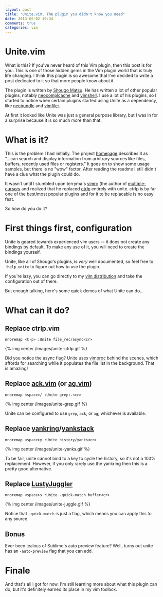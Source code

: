 ```yaml
---
layout: post
title: "Unite.vim, The plugin you didn't know you need"
date: 2013-06-02 19:34
comments: true
categories: vim
---
```


# Unite.vim

What is this?  If you've never heard of this Vim plugin, then this post is for you.  This is one of those hidden gems in the Vim plugin world that is truly life changing.  I think this plugin is so awesome that I've decided to write a post dedicated to it so that more people know about it.

The plugin is written by [Shougo Matsu][a].  He has written a lot of other popular plugins, notably [neocomplcache][b] and [vimshell][c].  I use a lot of his plugins, so I started to notice when certain plugins started using Unite as a dependency, like [neobundle][d] and [vimfiler][e].

At first it looked like Unite was just a general purpose library, but I was in for a surprise because it is so much more than that.

<!--more-->

# What is it?

This is the problem I had initially.  The project [homepage][f] describes it as "...can search and display information from arbitrary sources like files, buffers, recently used files or registers."  It goes on to show some usage samples, but there is no "wow" factor.  After reading the readme I still didn't have a clue what the plugin could do.

It wasn't until I stumbled upon terryma's [vimrc][g] (the author of [multiple-cursors][i] and realized that he replaced [ctrlp][h] entirely with unite.  ctrlp is by far one of the best/most popular plugins and for it to be replacable is no easy feat.

So how do you do it?

# First things first, configuration

Unite is geared towards experienced vim users -- it does not create any bindings by default.  To make any use of it, you will need to create the bindings yourself.

Unite, like all of Shougo's plugins, is *very* well documented, so feel free to `:help unite` to figure out how to use the plugin.

If you're lazy, you can go directly to my [vim distribution][z] and take the configuration out of there.

But enough talking, here's some quick demos of what Unite can do...

# What can it do?

## Replace ctrlp.vim

```
nnoremap <C-p> :Unite file_rec/async<cr>
```

{% img center /images/unite-ctrlp.gif %}


Did you notice the async flag?  Unite uses [vimproc][j] behind the scenes, which affords for searching while it populates the file list in the background.  That is amazing!

## Replace [ack.vim][k] (or [ag.vim][l])

```
nnoremap <space>/ :Unite grep:.<cr>
```

{% img center /images/unite-grep.gif %}

Unite can be configured to use `grep`, `ack`, or `ag`; whichever is available.

## Replace [yankring][m]/[yankstack][n]

```
nnoremap <space>y :Unite history/yanks<cr>
```

{% img center /images/unite-yanks.gif %}

To be fair, unite cannot bind to a key to cycle the history, so it's not a 100% replacement.  However, if you only rarely use the yankring then this is a pretty good alternative.

## Replace [LustyJuggler][o]

```
nnoremap <space>s :Unite -quick-match buffer<cr>
```

{% img center /images/unite-juggle.gif %}

Notice that `-quick-match` is just a flag, which means you can apply this to any source.

## Bonus

Ever been jealous of Sublime's auto preview feature?  Well, turns out unite has an `-auto-preview` flag that you can add.

# Finale

And that's all I got for now.  I'm still learning more about what this plugin can do, but it's definitely earned its place in my vim toolbox.


[a]: https://github.com/Shougo
[b]: https://github.com/Shougo/neocomplcache.vim
[c]: https://github.com/Shougo/vimshell.vim
[d]: https://github.com/Shougo/neobundle.vim
[e]: https://github.com/Shougo/vimfiler.vim
[f]: https://github.com/Shougo/unite.vim
[g]: https://github.com/terryma/dotfiles/blob/master/.vimrc
[h]: https://github.com/kien/ctrlp.vim
[i]: https://github.com/terryma/vim-multiple-cursors
[j]: https://github.com/Shougo/vimproc.vim
[k]: https://github.com/mileszs/ack.vim
[l]: https://github.com/rking/ag.vim
[m]: https://github.com/vim-scripts/YankRing.vim
[n]: https://github.com/maxbrunsfeld/vim-yankstack
[o]: https://github.com/sjbach/lusty
[z]: https://github.com/bling/dotvim
